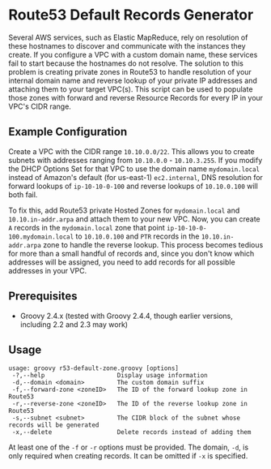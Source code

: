 # Route53 Default Records Generator

Several AWS services, such as Elastic MapReduce, rely on resolution of these hostnames to discover and communicate with the instances they create. If you configure a VPC with a custom domain name, these services fail to start because the hostnames do not resolve. The solution to this problem is creating private zones in Route53 to handle resolution of your internal domain name and reverse lookup of your private IP addresses and attaching them to your target VPC(s). This script can be used to populate those zones with forward and reverse Resource Records for every IP in your VPC's CIDR range.

## Example Configuration

Create a VPC with the CIDR range `10.10.0.0/22`. This allows you to create subnets with addresses ranging from `10.10.0.0` - `10.10.3.255`. If you modify the DHCP Options Set for that VPC to use the domain name `mydomain.local` instead of Amazon's default (for us-east-1) `ec2.internal`, DNS resolution for forward lookups of `ip-10-10-0-100` and
reverse lookups of `10.10.0.100` will both fail.

To fix this, add Route53 private Hosted Zones for `mydomain.local` and `10.10.in-addr.arpa` and attach them to your new VPC. Now, you can create `A` records in the `mydomain.local` zone that point `ip-10-10-0-100.mydomain.local` to `10.10.0.100` and `PTR` records in the `10.10.in-addr.arpa` zone to handle the reverse lookup. This process becomes tedious for more than a small handful of records and, since you don't know which addresses will be assigned, you need to add records for all possible addresses in your VPC.

## Prerequisites

-	Groovy 2.4.x (tested with Groovy 2.4.4, though earlier versions, including 2.2 and 2.3 may work)

## Usage

```
usage: groovy r53-default-zone.groovy [options]
 -?,--help                    Display usage information
 -d,--domain <domain>         The custom domain suffix
 -f,--forward-zone <zoneID>   The ID of the forward lookup zone in Route53
 -r,--reverse-zone <zoneID>   The ID of the reverse lookup zone in Route53
 -s,--subnet <subnet>         The CIDR block of the subnet whose records will be generated
 -x,--delete                  Delete records instead of adding them
```
 
At least one of the `-f` or `-r` options must be provided. The domain, `-d`, is only required when creating records. It can be omitted if `-x` is specified.
